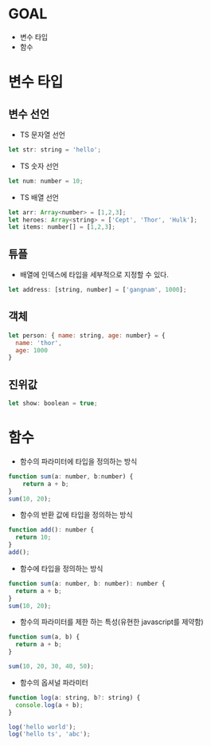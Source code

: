 # GOAL
- 변수 타입 
- 함수

# 변수 타입
## 변수 선언
- TS 문자열 선언
```javascript
let str: string = 'hello';
```
- TS 숫자 선언
```javascript
let num: number = 10;
```
- TS 배열 선언
```javascript
let arr: Array<number> = [1,2,3];
let heroes: Array<string> = ['Cept', 'Thor', 'Hulk'];
let items: number[] = [1,2,3];

```

## 튜플
- 배열에 인덱스에 타입을 세부적으로 지정할 수 있다.
```javascript
let address: [string, number] = ['gangnam', 1000];
```

## 객체
```javascript
let person: { name: string, age: number} = {
  name: 'thor',
  age: 1000
}
```

## 진위값
```javascript
let show: boolean = true;
```

# 함수
- 함수의 파라미터에 타입을 정의하는 방식
```javascript
function sum(a: number, b:number) {
	return a + b;  
}
sum(10, 20);
```

- 함수의 반환 값에 타입을  정의하는 방식
```javascript
function add(): number {
  return 10;
}
add();
```

- 함수에 타입을 정의하는 방식
```javascript
function sum(a: number, b: number): number {
  return a + b;
}
sum(10, 20);
```

- 함수의 파라미터를 제한 하는 특성(유현한 javascript를 제약함)
```javascript
function sum(a, b) {
  return a + b;
}

sum(10, 20, 30, 40, 50);
```

- 함수의 옵셔널 파라미터
```javascript
function log(a: string, b?: string) {
  console.log(a + b);
}

log('hello world');
log('hello ts', 'abc');
```
